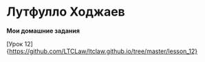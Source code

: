 # Лутфулло Ходжаев
**Мои домашние задания**

[Урок 12]{https://github.com/LTCLaw/ltclaw.github.io/tree/master/lesson_12}
